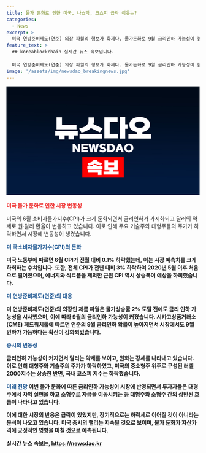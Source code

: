 ```yaml
---
title: 물가 둔화로 인한 미국, 나스닥, 코스피 급락 이유는?
categories:
  - News
excerpt: >
  미국 연방준비제도(연준) 의장 파월의 행보가 화제다. 물가둔화로 9월 금리인하 가능성이 높아졌으나, 시장은 차갑게 반응하며 물가둔화 기대가 이미 반영됐다는 분석이 나왔다. 이에 달러는 약세를 보이며 원·달러환율 또한 내려가고 있다. 금리인하에도 대형주의 폭락세가 이어지고 있는 가운데 소형주는 반등하고 있으며, 시장은 위험자산에 여전히 관심을 가지고 있다. 현지 시각 11일, 미 국가 노동부는 6월 소비자물가지수(CPI)가 0.1% 하락한 것을 발표했다. 이를 통해 9월 금리인하 가능성이 커졌는데, 시장은 이를 긍정적으로 받아들이며 미국 증시의 서머랠리가 계속될 것으로 예상하고 있다. 
feature_text: >
  ## koreablockchain 실시간 뉴스 속보입니다.

  미국 연방준비제도(연준) 의장 파월의 행보가 화제다. 물가둔화로 9월 금리인하 가능성이 높아졌으나, 시장은 차갑게 반응하며 물가둔화 기대가 이미 반영됐다는 분석이 나왔다. 이에 달러는 약세를 보이며 원·달러환율 또한 내려가고 있다. 금리인하에도 대형주의 폭락세가 이어지고 있는 가운데 소형주는 반등하고 있으며, 시장은 위험자산에 여전히 관심을 가지고 있다. 현지 시각 11일, 미 국가 노동부는 6월 소비자물가지수(CPI)가 0.1% 하락한 것을 발표했다. 이를 통해 9월 금리인하 가능성이 커졌는데, 시장은 이를 긍정적으로 받아들이며 미국 증시의 서머랠리가 계속될 것으로 예상하고 있다. 
image: '/assets/img/newsdao_breakingnews.jpg'
---
```


<p><img src="/assets/img/newsdao_breakingnews.jpg" alt="koreablockchain 속보" /></p>

<p><b><span style="color: #ee2323;">미국 물가 둔화로 인한 시장 변동성</span></b></p>

<p>미국의 6월 소비자물가지수(CPI)가 크게 둔화되면서 금리인하가 가시화되고 달러의 약세로 원·달러 환율이 변동하고 있습니다. 이로 인해 주요 기술주와 대형주들의 주가가 하락하면서 시장에 변동성이 생겼습니다.</p>

<p><b><span style="color: #1a5490;">미 국소비자물가지수(CPI)의 둔화</span><b></p>

<p>미국 노동부에 따르면 6월 CPI가 전월 대비 0.1% 하락했는데, 이는 시장 예측치를 크게 하회하는 수치입니다. 또한, 전체 CPI가 전년 대비 3% 하락하여 2020년 5월 이후 처음으로 떨어졌으며, 에너지와 식료품을 제외한 근원 CPI 역시 상승폭이 예상을 하회했습니다.</p>

<p><b><span style="color: #1a5490;">미 연방준비제도(연준)의 대응</span></b></p>

<p>미 연방준비제도(연준)의 의장인 제롬 파월은 물가상승률 2% 도달 전에도 금리 인하 가능성을 시사했으며, 이에 따라 9월의 금리인하 가능성이 커졌습니다. 시카고상품거래소(CME) 페드워치툴에 따르면 연준의 9월 금리인하 확률이 높아지면서 시장에서도 9월 인하가 가능하다는 확신이 강화되었습니다.</p>

<p><b><span style="color: #1a5490;">증시의 변동성</span></b></p>

<p>금리인하 가능성이 커지면서 달러는 약세를 보이고, 원화는 강세를 나타내고 있습니다. 이로 인해 대형주와 기술주의 주가가 하락하였고, 미국의 중소형주 위주로 구성된 러셀2000지수는 상승한 반면, 국내 코스피 지수는 하락했습니다.</p>

<p><b><span style="color: #1a5490;">미래 전망</span></b>
이번 물가 둔화에 따른 금리인하 가능성이 시장에 반영되면서 투자자들은 대형주에서 차익 실현을 하고 소형주로 자금을 이동시키는 등 대형주와 소형주 간의 상반된 흐름이 나타나고 있습니다.</p>

<p>이에 대한 시장의 반응은 급락이 있었지만, 장기적으로는 하락세로 이어질 것이 아니라는 분석이 나오고 있습니다. 미국 증시의 랠리는 지속될 것으로 보이며, 물가 둔화가 자산가격에 긍정적인 영향을 미칠 것으로 예측됩니다.</p>
실시간 뉴스 속보는, <a href="https://newsdao.kr" rel="dofollow">https://newsdao.kr</a>


